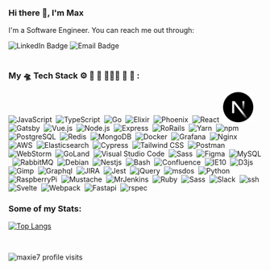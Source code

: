 ### Hi there :wave:, I'm Max

I'm a Software Engineer. You can reach me out through:

<div>
  <a style="text-decoration:none;" href="https://www.linkedin.com/in/maksym-kosenko-3267a684/">
    <img src="https://img.shields.io/badge/LinkedIn-blue?style=for-the-badge&logo=linkedin&logoColor=white" alt="LinkedIn Badge"/>
  </a>
  <a style="text-decoration:none;" href="mailto:maxie7@proton.me">
    <img src="https://img.shields.io/badge/email-green?style=for-the-badge&logo=email&logoColor=white" alt="Email Badge"/>
  </a>
</div>

<br />

### My 🛸 **Tech Stack** ⚙️ 🧰 📡 🤹🏻‍♂️ 🧪 🥋 :

<div>
  <img src="https://user-images.githubusercontent.com/25181517/117447155-6a868a00-af3d-11eb-9cfe-245df15c9f3f.png" title="JavaScript" alt="JavaScript" width="60" height="60"/>&nbsp;  
  <img src="https://user-images.githubusercontent.com/25181517/183890598-19a0ac2d-e88a-4005-a8df-1ee36782fde1.png" title="TypeScript" alt="TypeScript" width="60" height="60"/>&nbsp;
  <img src="https://skillicons.dev/icons?i=go" title="Go" alt="Go" width="60" height="60"/>&nbsp;
  <img src="https://cdn.jsdelivr.net/gh/devicons/devicon/icons/elixir/elixir-original.svg" title="Elixir" alt="Elixir" width="60" height="60"/>&nbsp;
  <img src="https://cdn.svgporn.com/logos/phoenix.svg" title="Phoenix" alt="Phoenix" width="60" height="60"/>&nbsp;
  <img src="https://user-images.githubusercontent.com/25181517/183897015-94a058a6-b86e-4e42-a37f-bf92061753e5.png" title="React" alt="React" width="60" height="60"/>&nbsp;
  <img src="https://github.com/devicons/devicon/blob/master/icons/nextjs/nextjs-original.svg" title="Next.js" alt="Next.js" width="60" height="60" />&nbsp;
  <img src="https://creazilla-store.fra1.digitaloceanspaces.com/icons/3253802/gatsby-icon-md.png" title="Gatsby" alt="Gatsby" width="60" height="60" />&nbsp;
  <img src="https://user-images.githubusercontent.com/25181517/117448124-a2da9800-af3e-11eb-85d2-bd1b69b65603.png" title="Vue.js" alt="Vue.js" width="60" height="60"/>&nbsp;
  <img src="https://user-images.githubusercontent.com/25181517/183568594-85e280a7-0d7e-4d1a-9028-c8c2209e073c.png" title="Node.js" alt="Node.js" width="60" height="60"/>&nbsp;
  <img src="https://cdn.jsdelivr.net/gh/devicons/devicon/icons/express/express-original.svg" title="Express" alt="Express" width="60" height="60"/>&nbsp;
  <img src="https://cdn.jsdelivr.net/gh/devicons/devicon/icons/rails/rails-plain.svg" title="RoRails" alt="RoRails" width="60" height="60"/>&nbsp;
  <img src="https://user-images.githubusercontent.com/25181517/183049794-a3dfaddd-22ee-4ffe-b0b4-549ccd4879f9.png" title="Yarn" alt="Yarn" width="60" height="60"/>&nbsp;
  <img src="https://user-images.githubusercontent.com/25181517/121401671-49102800-c959-11eb-9f6f-74d49a5e1774.png" title="npm" alt="npm" width="60" height="60"/>&nbsp;
  <img src="https://cdn.jsdelivr.net/gh/devicons/devicon/icons/postgresql/postgresql-original.svg" title="PostgreSQL" alt="PostgreSQL" width="60" height="60"/>&nbsp;
  <img src="https://cdn.jsdelivr.net/gh/devicons/devicon/icons/redis/redis-original.svg" title="Redis" alt="Redis" width="60" height="60"/>&nbsp;
  <img src="https://cdn.jsdelivr.net/gh/devicons/devicon/icons/mongodb/mongodb-original.svg" title="MongoDB" alt="MongoDB" width="60" height="60"/>&nbsp;
  <img src="https://cdn.jsdelivr.net/gh/devicons/devicon/icons/docker/docker-original.svg" title="Docker" alt="Docker" width="60" height="60"/>&nbsp;
  <img src="https://cdn.jsdelivr.net/gh/devicons/devicon/icons/grafana/grafana-original.svg" title="Grafana" alt="Grafana" width="60" height="60"/>&nbsp;
  <img src="https://user-images.githubusercontent.com/25181517/183345125-9a7cd2e6-6ad6-436f-8490-44c903bef84c.png" title="Nginx" alt="Nginx" width="60" height="60"/>&nbsp;
  <img src="https://user-images.githubusercontent.com/25181517/183896132-54262f2e-6d98-41e3-8888-e40ab5a17326.png" title="AWS" alt="AWS" width="60" height="60"/>&nbsp;
  <img src="https://user-images.githubusercontent.com/25181517/183569191-f32cdf03-673f-4ae3-809b-3a8b376bb8a2.png" title="Elasticsearch" alt="Elasticsearch" width="60" height="60"/>&nbsp;
  <img src="https://user-images.githubusercontent.com/68279555/200387386-276c709f-380b-46cc-81fd-f292985927a8.png" title="Cypress" alt="Cypress" width="60" height="60"/>&nbsp;
  <img src="https://user-images.githubusercontent.com/25181517/202896760-337261ed-ee92-4979-84c4-d4b829c7355d.png" title="Tailwind CSS" alt="Tailwind CSS" width="60" height="60"/>&nbsp;
  <img src="https://user-images.githubusercontent.com/25181517/192109061-e138ca71-337c-4019-8d42-4792fdaa7128.png" title="Postman" alt="Postman" width="60" height="60"/>&nbsp;
  <img src="https://user-images.githubusercontent.com/25181517/192108893-b1eed3c7-b2c4-4e1c-9e9f-c7e83637b33d.png" title="WebStorm" alt="WebStorm" width="60" height="60"/>&nbsp;
  <img src="https://resources.jetbrains.com/storage/products/goland/img/meta/goland_logo_300x300.png" title="GoLand" alt="GoLand" width="60" height="60"/>&nbsp;
  <img src="https://user-images.githubusercontent.com/25181517/192108891-d86b6220-e232-423a-bf5f-90903e6887c3.png" title="Visual Studio Code" alt="Visual Studio Code" width="60" height="60"/>&nbsp;
  <img src="https://user-images.githubusercontent.com/25181517/192158956-48192682-23d5-4bfc-9dfb-6511ade346bc.png" title="Sass" alt="Sass" width="60" height="60"/>&nbsp;
  <img src="https://user-images.githubusercontent.com/25181517/189715289-df3ee512-6eca-463f-a0f4-c10d94a06b2f.png" title="Figma" alt="Figma" width="60" height="60"/>&nbsp;
  <img src="https://cdn.jsdelivr.net/gh/devicons/devicon/icons/mysql/mysql-original.svg" title="MySQL" alt="MySQL" width="60" height="60"/>&nbsp;
  <img src="https://cdn.svgporn.com/logos/rabbitmq-icon.svg" title="RabbitMQ" alt="RabbitMQ" width="60" height="60"/>&nbsp;
  <img src="https://cdn.svgporn.com/logos/debian.svg" title="Debian" alt="Debian" width="60" height="60"/>&nbsp;
  <img src="https://creazilla-store.fra1.digitaloceanspaces.com/icons/3254128/nestjs-icon-md.png" title="Nestjs" alt="Nestjs" width="60" height="60" />&nbsp;
  <img src="https://cdn.jsdelivr.net/gh/devicons/devicon/icons/bash/bash-original.svg" title="Bash" alt="Bash" width="60" height="60" />&nbsp;
  <img src="https://cdn.jsdelivr.net/gh/devicons/devicon/icons/confluence/confluence-original.svg" title="Confluence" alt="Confluence" width="60" height="60" />&nbsp;
  <img src="https://cdn.jsdelivr.net/gh/devicons/devicon/icons/ie10/ie10-original.svg" title="IE10" alt="IE10" width="60" height="60" />&nbsp;
  <img src="https://cdn.jsdelivr.net/gh/devicons/devicon/icons/d3js/d3js-original.svg" title="D3js" alt="D3js" width="60" height="60" />&nbsp;
  <img src="https://cdn.jsdelivr.net/gh/devicons/devicon/icons/gimp/gimp-original.svg" title="Gimp" alt="Gimp" width="60" height="60" />&nbsp;
  <img src="https://cdn.jsdelivr.net/gh/devicons/devicon/icons/graphql/graphql-plain.svg" title="Graphql" alt="Graphql" width="60" height="60" />&nbsp;
  <img src="https://cdn.jsdelivr.net/gh/devicons/devicon/icons/jira/jira-original.svg" title="JIRA" alt="JIRA" width="60" height="60" />&nbsp;
  <img src="https://cdn.jsdelivr.net/gh/devicons/devicon/icons/jest/jest-plain.svg" title="Jest" alt="Jest" width="60" height="60" />&nbsp;
  <img src="https://cdn.jsdelivr.net/gh/devicons/devicon/icons/jquery/jquery-original.svg" title="jQuery" alt="jQuery" width="60" height="60" />&nbsp;
  <img src="https://cdn.jsdelivr.net/gh/devicons/devicon/icons/msdos/msdos-original.svg" title="msdos" alt="msdos" width="60" height="60" />&nbsp;
  <img src="https://cdn.jsdelivr.net/gh/devicons/devicon/icons/python/python-original.svg" title="Python" alt="Python" width="60" height="60" />&nbsp;
  <img src="https://cdn.jsdelivr.net/gh/devicons/devicon/icons/raspberrypi/raspberrypi-original.svg" title="RaspberryPi" alt="RaspberryPi" width="60" height="60" />&nbsp;
  <img src="https://cdn.jsdelivr.net/gh/devicons/devicon/icons/handlebars/handlebars-original.svg" title="Mustache" alt="Mustache" width="60" height="60" />&nbsp;
  <img src="https://cdn.jsdelivr.net/gh/devicons/devicon/icons/jenkins/jenkins-original.svg" title="MrJenkins" alt="MrJenkins" width="60" height="60" />&nbsp;
  <img src="https://cdn.jsdelivr.net/gh/devicons/devicon/icons/ruby/ruby-original.svg" title="Ruby" alt="Ruby" width="60" height="60" />&nbsp;
  <img src="https://cdn.jsdelivr.net/gh/devicons/devicon/icons/sass/sass-original.svg" title="Sass" alt="Sass" width="60" height="60" />&nbsp;
  <img src="https://cdn.jsdelivr.net/gh/devicons/devicon/icons/slack/slack-original.svg" title="Slack" alt="Slack" width="60" height="60" />&nbsp;
  <img src="https://cdn.jsdelivr.net/gh/devicons/devicon/icons/ssh/ssh-original.svg" title="ssh" alt="ssh" width="60" height="60" />&nbsp;
  <img src="https://cdn.jsdelivr.net/gh/devicons/devicon/icons/svelte/svelte-original.svg" title="Svelte" alt="Svelte" width="60" height="60" />&nbsp;
  <img src="https://cdn.jsdelivr.net/gh/devicons/devicon/icons/webpack/webpack-original.svg" title="Webpack" alt="Webpack" width="60" height="60" />&nbsp;
  <img src="https://cdn.jsdelivr.net/gh/devicons/devicon/icons/fastapi/fastapi-original.svg" title="Fastapi" alt="Fastapi" width="60" height="60" />&nbsp;
  <img src="https://cdn.jsdelivr.net/gh/devicons/devicon/icons/rspec/rspec-original.svg" title="rspec" alt="rspec" width="60" height="60" />&nbsp;
</div>

### Some of my Stats:

[![Top Langs](https://github-readme-stats-git-masterrstaa-rickstaa.vercel.app/api/top-langs/?username=maxie7&hide_progress=true&layout=compact&langs_count=6&hide=css,scss,coffeescript,html,dockerfile&theme=vision-friendly-dark)](https://github.com/maxie7/github-readme-stats)

<br />

<p> <img src="https://komarev.com/ghpvc/?username=maxie7&style=flat-square&color=green" alt="maxie7 profile visits"/></p>

<!--
**maxie7/maxie7** is a ✨ _special_ ✨ repository because its `README.md` (this file) appears on your GitHub profile.

Here are some ideas to get you started:

- 🔭 I’m currently working on ...
- 🌱 I’m currently learning ...
- 👯 I’m looking to collaborate on ...
- 🤔 I’m looking for help with ...
- 💬 Ask me about ...
- 📫 How to reach me: ...
- 😄 Pronouns: ...
- ⚡ Fun fact: ...
-->

